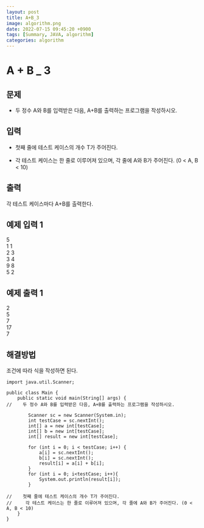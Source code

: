 ```yaml
---
layout: post
title: A+B_3
image: algorithm.png
date: 2022-07-15 09:45:20 +0900
tags: [Summary, JAVA, algorithm]
categories: algorithm
---
```

# A + B _ 3
## 문제
- 두 정수 A와 B를 입력받은 다음, A+B를 출력하는 프로그램을 작성하시오.

## 입력
- 첫째 줄에 테스트 케이스의 개수 T가 주어진다.

- 각 테스트 케이스는 한 줄로 이루어져 있으며, 각 줄에 A와 B가 주어진다. (0 < A, B < 10)

## 출력
각 테스트 케이스마다 A+B를 출력한다.

## 예제 입력 1 
5
<br>
1 1
<br>
2 3
<br>
3 4
<br>
9 8
<br>
5 2
## 예제 출력 1 
2
<br>
5
<br>
7
<br>
17
<br>
7

## 해결방법
조건에 따라 식을 작성하면 된다.

```
import java.util.Scanner;

public class Main {
    public static void main(String[] args) {
//    두 정수 A와 B를 입력받은 다음, A+B를 출력하는 프로그램을 작성하시오.

        Scanner sc = new Scanner(System.in);
        int testCase = sc.nextInt();
        int[] a = new int[testCase];
        int[] b = new int[testCase];
        int[] result = new int[testCase];

        for (int i = 0; i < testCase; i++) {
            a[i] = sc.nextInt();
            b[i] = sc.nextInt();
            result[i] = a[i] + b[i];
        }
        for (int i = 0; i<testCase; i++){
            System.out.println(result[i]);
        }

//    첫째 줄에 테스트 케이스의 개수 T가 주어진다.
//     각 테스트 케이스는 한 줄로 이루어져 있으며, 각 줄에 A와 B가 주어진다. (0 < A, B < 10)
    }
}
```